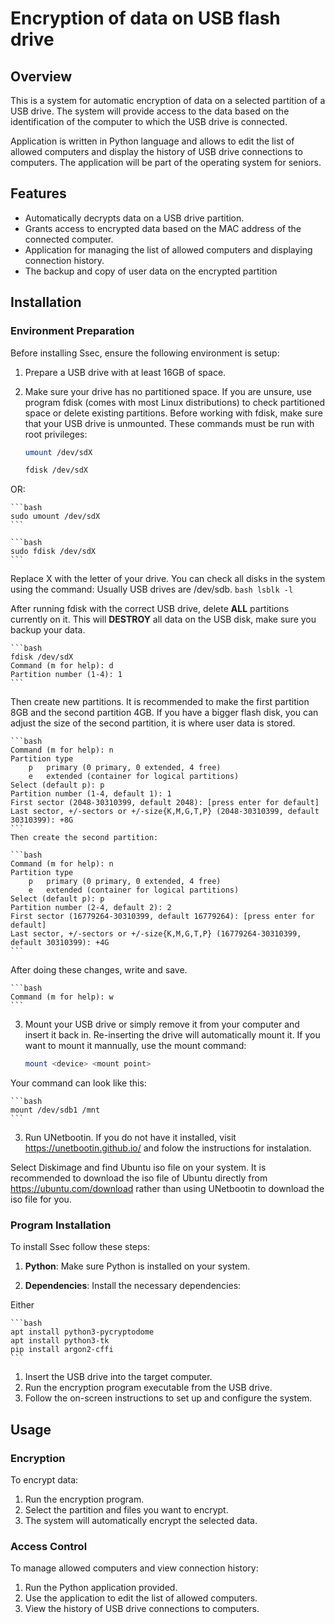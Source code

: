 # Encryption of data on USB flash drive

## Overview

This is a system for automatic encryption of data on a selected partition of a USB drive. The system 
will provide access to the data based on the identification of the computer to which the USB drive is connected. 

Application is written in Python language and allows to edit the list of allowed computers and display 
the history of USB drive connections to computers. The application will be part of the operating system for seniors. 

## Features

- Automatically decrypts data on a USB drive partition.
- Grants access to encrypted data based on the MAC address of the connected computer.
- Application for managing the list of allowed computers and displaying connection history.
- The backup and copy of user data on the encrypted partition

## Installation

### Environment Preparation

Before installing Ssec, ensure the following environment is setup:

1. Prepare a USB drive with at least 16GB of space.

2. Make sure your drive has no partitioned space. If you are unsure, use program fdisk 
(comes with most Linux distributions) to check partitioned space or delete existing 
partitions. Before working with fdisk, make sure that your USB drive is unmounted.
These commands must be run with root privileges:

	```bash
    umount /dev/sdX
    ```

    ```bash
    fdisk /dev/sdX
    ```

OR:

	```bash
    sudo umount /dev/sdX
    ```

	```bash
    sudo fdisk /dev/sdX
    ```

Replace X with the letter of your drive. You can check all disks in the system using the command:
Usually USB drives are /dev/sdb.
    ```bash
    lsblk -l
    ```

After running fdisk with the correct USB drive, delete **ALL** partitions currently on it. This will 
**DESTROY** all data on the USB disk, make sure you backup your data.

    ```bash
	fdisk /dev/sdX
    Command (m for help): d
	Partition number (1-4): 1
    ```

Then create new partitions. It is recommended to make the first partition 8GB and the second partition
4GB. If you have a bigger flash disk, you can adjust the size of the second partition, it is where user data
is stored.

    ```bash
	Command (m for help): n
	Partition type
		p	primary (0 primary, 0 extended, 4 free)
		e	extended (container for logical partitions)
	Select (default p): p
	Partition number (1-4, default 1): 1
	First sector (2048-30310399, default 2048): [press enter for default]
	Last sector, +/-sectors or +/-size{K,M,G,T,P} (2048-30310399, default 30310399): +8G
    ```
	Then create the second partition:
	
	```bash
	Command (m for help): n
	Partition type
		p	primary (0 primary, 0 extended, 4 free)
		e	extended (container for logical partitions)
	Select (default p): p
	Partition number (2-4, default 2): 2
	First sector (16779264-30310399, default 16779264): [press enter for default]
	Last sector, +/-sectors or +/-size{K,M,G,T,P} (16779264-30310399, default 30310399): +4G
    ```

After doing these changes, write and save.

    ```bash
    Command (m for help): w
    ```

3. Mount your USB drive or simply remove it from your computer and insert it back in. Re-inserting the 
drive will automatically mount it. If you want to mount it mannually, use the mount command:

	```bash
    mount <device> <mount point>
    ```

Your command can look like this:

	```bash
    mount /dev/sdb1 /mnt
    ```

3. Run UNetbootin. If you do not have it installed, visit https://unetbootin.github.io/ and folow the 
instructions for instalation.

Select Diskimage and find Ubuntu iso file on your system. It is recommended to download the 
iso file of Ubuntu directly from https://ubuntu.com/download rather than using UNetbootin to 
download the iso file for you.




### Program Installation


To install Ssec follow these steps:

1. **Python**: Make sure Python is installed on your system.

2. **Dependencies**: Install the necessary dependencies:

Either 

    ```bash
    apt install python3-pycryptodome
	apt install python3-tk
	pip install argon2-cffi
    ```


1. Insert the USB drive into the target computer.
2. Run the encryption program executable from the USB drive.
3. Follow the on-screen instructions to set up and configure the system.

## Usage

### Encryption

To encrypt data:

1. Run the encryption program.
2. Select the partition and files you want to encrypt.
3. The system will automatically encrypt the selected data.

### Access Control

To manage allowed computers and view connection history:

1. Run the Python application provided.
2. Use the application to edit the list of allowed computers.
3. View the history of USB drive connections to computers.
